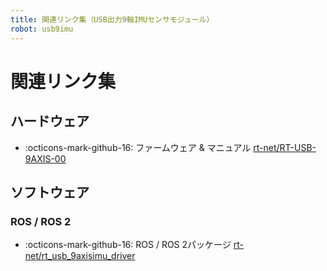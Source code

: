 ```yaml
---
title: 関連リンク集（USB出力9軸IMUセンサモジュール）
robot: usb9imu
---
```

# 関連リンク集

## ハードウェア

- :octicons-mark-github-16: 
ファームウェア & マニュアル
[rt-net/RT-USB-9AXIS-00](https://github.com/rt-net/RT-USB-9AXIS-00)

## ソフトウェア

### ROS / ROS 2

- :octicons-mark-github-16: 
ROS / ROS 2パッケージ
[rt-net/rt_usb_9axisimu_driver](https://github.com/rt-net/rt_usb_9axisimu_driver)
